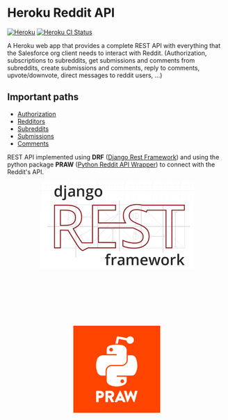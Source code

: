# Heroku Reddit API

[![Heroku](https://heroku-badge.herokuapp.com/?app=reddit-rest-api&root=clients/me)](https://reddit-rest-api.herokuapp.com)
[![Heroku CI Status](https://heroku-ci-badge-reddit.herokuapp.com/last.svg)](https://dashboard.heroku.com/pipelines/69207ad6-ac91-45c4-b653-4c464ba19bdb/tests)

A Heroku web app that provides a complete REST API with everything that the Salesforce org client needs to interact with Reddit.
(Authorization, subscriptions to subreddits, get submissions and comments from subreddits, create submissions and comments, reply to comments, upvote/downvote, direct messages to reddit users, ...)

## Important paths

* [Authorization](/clients)
* [Redditors](/redditors)
* [Subreddits](/subreddits)
* [Submissions](/submissions)
* [Comments](/comments)

REST API implemented using __DRF__ ([Django Rest Framework](https://www.django-rest-framework.org/)) and using the python package __PRAW__ ([Python Reddit API Wrapper](https://github.com/praw-dev/praw)) to connect with the Reddit's API.

<p align="center">
    <img src="drf.png" />
    <img src="praw.png" style="padding:8rem"/>
</p>
